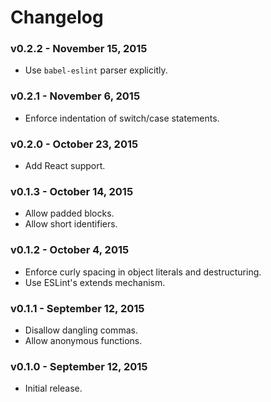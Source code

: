 # Changelog

### v0.2.2 - November 15, 2015

- Use `babel-eslint` parser explicitly.

### v0.2.1 - November 6, 2015

- Enforce indentation of switch/case statements.

### v0.2.0 - October 23, 2015

- Add React support.

### v0.1.3 - October 14, 2015

- Allow padded blocks.
- Allow short identifiers.

### v0.1.2 - October 4, 2015

- Enforce curly spacing in object literals and destructuring.
- Use ESLint's extends mechanism.

### v0.1.1 - September 12, 2015

- Disallow dangling commas.
- Allow anonymous functions.

### v0.1.0 - September 12, 2015

- Initial release.
